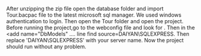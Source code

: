 After unzipping the zip file open the database folder and import Tour.bacpac file to the latest microsoft sql manager. We used windows authentication to login.
	Then open the Tour folder and open the project. Before running the project,go to the webconfig file and look for <connectionStrings> . Then in the <add name="DbModels" .... line
	find source=DAIYAN\SQLEXPRESS. Then replace 'DAIYAN\SQLEXPRESS' with your server name.
	Now the project should run without any problem.
